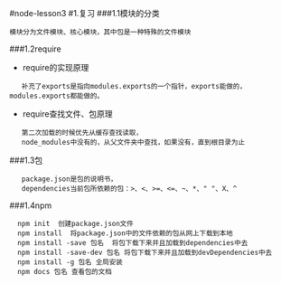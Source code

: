 #node-lesson3
#1.复习
###1.1模块的分类

```模块分为文件模块、核心模块，其中包是一种特殊的文件模块 ```

###1.2require

- require的实现原理

```把代码从文件中读出来，用匿名函数的方式头尾包装，返回modules.exports对象，曝露出想要曝露出来的属性、方法、对象。
   补充了exports是指向modules.exports的一个指针，exports能做的，modules.exports都能做的。 
```

- require查找文件、包原理

```.js、.node、.json依次帮你补足，
   第二次加载的时候优先从缓存查找读取，
   node_modules中没有的，从父文件夹中查找，如果没有，直到根目录为止
```
###1.3包
```
   package.json是包的说明书，
   dependencies当前包所依赖的包：>、<、>=、<=、~、*、" "、X、^

```
###1.4npm
```
  npm init  创建package.json文件
  npm install  将package.json中的文件依赖的包从网上下载到本地
  npm install -save 包名  将包下载下来并且加载到dependencies中去
  npm install -save-dev 包名 将包下载下来并且加载到devDependencies中去
  npm install -g 包名 全局安装
  npm docs 包名 查看包的文档
  
```


